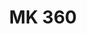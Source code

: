 ---
order: 3
title: "MK 360"
image: "2014/05/Michael-Kors-360Thumbnail.jpg"
link: "mk360/"
support: "universal"
category: "retail_sort"
---